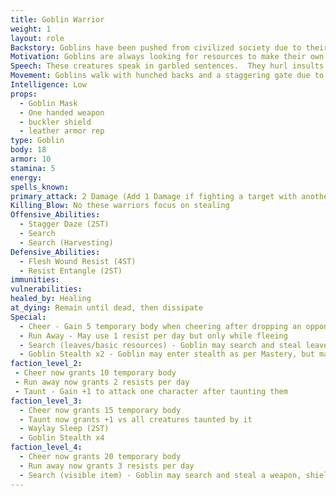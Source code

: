 ```yaml
---
title: Goblin Warrior
weight: 1
layout: role
Backstory: Goblins have been pushed from civilized society due to their cruel nature and disgusting features.  Due to having no morality, these creatures are always trying to take things that aren't theirs and to cause pain in any way possible.
Motivation: Goblins are always looking for resources to make their own.  They will steal any leaves or resources that aren't locked down.  They give these items as offerings for some greater unknown power.
Speech: These creatures speak in garbled sentences.  They hurl insults and mockeries at every chance.
Movement: Goblins walk with hunched backs and a staggering gate due to living in small caves and other underground dwellings.
Intelligence: Low
props:
  - Goblin Mask
  - One handed weapon
  - buckler shield
  - leather armor rep
type: Goblin
body: 18
armor: 10
stamina: 5
energy:
spells_known: 
primary_attack: 2 Damage (Add 1 Damage if fighting a target with another ally)
Killing_Blow: No these warriors focus on stealing
Offensive_Abilities: 
  - Stagger Daze (2ST)
  - Search
  - Search (Harvesting)
Defensive_Abilities: 
  - Flesh Wound Resist (4ST)
  - Resist Entangle (2ST)
immunities: 
vulnerabilities: 
healed_by: Healing
at_dying: Remain until dead, then dissipate
Special: 
  - Cheer - Gain 5 temporary body when cheering after dropping an opponent.
  - Run Away - May use 1 resist per day but only while fleeing
  - Search (leaves/basic resources) - Goblin may search and steal leaves/basic resources
  - Goblin Stealth x2 - Goblin may enter stealth as per Mastery, but may move around anywhere and remain hidden. When stealing or doing an attack, becomes visible on 3 count
faction_level_2:
 - Cheer now grants 10 temporary body
 - Run away now grants 2 resists per day
 - Taunt - Gain +1 to attack one character after taunting them
faction_level_3: 
  - Cheer now grants 15 temporary body
  - Taunt now grants +1 vs all creatures taunted by it
  - Waylay Sleep (2ST)
  - Goblin Stealth x4
faction_level_4: 
  - Cheer now grants 20 temporary body
  - Run away now grants 3 resists per day 
  - Search (visible item) - Goblin may search and steal a weapon, shield, or other visible item. 
---
```

